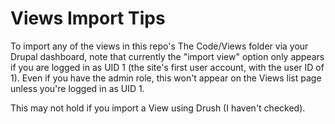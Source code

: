 # Views Import Tips
To import any of the views in this repo's The Code/Views folder via your Drupal dashboard, note that currently the "import view" option only appears if you are logged in as UID 1 (the site's first user account, with the user ID of 1). Even if you have the admin role, this won't appear on the Views list page unless you're logged in as UID 1.

This may not hold if you import a View using Drush (I haven't checked).